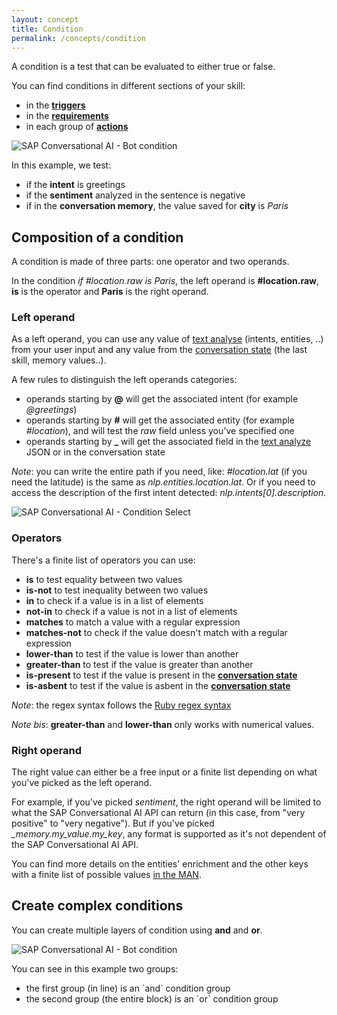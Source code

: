 ```yaml
---
layout: concept
title: Condition
permalink: /concepts/condition
---
```


A condition is a test that can be evaluated to either true or false.

You can find conditions in different sections of your skill:

- in the **<a href="/docs/concepts/trigger">triggers</a>**
- in the **<a href="/docs/concepts/requirements">requirements</a>**
- in each group of **<a href="/docs/concepts/action">actions</a>**

![SAP Conversational AI - Bot condition](//cdn.cai.tools.sap/man/recast-ai-data-condition-ex.png)

In this example, we test:

- if the **intent** is greetings
- if the **sentiment** analyzed in the sentence is negative
- if in the **conversation memory**, the value saved for **city** is *Paris*

## Composition of a condition

A condition is made of three parts: one operator and two operands.

In the condition *if #location.raw is Paris*, the left operand is **#location.raw**, **is** is the operator and **Paris** is the right operand.

### Left operand

As a left operand, you can use any value of
<a href="https://cdn.cai.tools.sap/docs/api-reference#request-text" target="_blank" rel="noopener noreferrer">text analyse</a>
 (intents, entities, ..) from your user input
 and any value from the
 <a href="/docs/concepts/conversation-state">conversation state</a>
 (the last skill, memory values..).

A few rules to distinguish the left operands categories:

- operands starting by **@** will get the associated intent (for example *@greetings*)
- operands starting by **#** will get the associated entity (for example *#location*), and will test the *raw* field unless you've specified one
- operands starting by **_** will get the associated field in the [text analyze](https://cdn.cai.tools.sap/docs/api-reference#request-text) JSON or in the conversation state

*Note*: you can write the entire path if you need, like: *#location.lat* (if you need the latitude) is the same as *nlp.entities.location.lat*. Or if you need to access the
description of the first intent detected: *nlp.intents[0].description*.

![SAP Conversational AI - Condition Select](//cdn.cai.tools.sap/man/recast-ai-condition-select.png)

### Operators

There's a finite list of operators you can use:

- **is** to test equality between two values
- **is-not** to test inequality between two values
- **in** to check if a value is in a list of elements
- **not-in** to check if a value is not in a list of elements
- **matches** to match a value with a regular expression
- **matches-not** to check if the value doesn't match with a regular expression
- **lower-than** to test if the value is lower than another
- **greater-than** to test if the value is greater than another
- **is-present** to test if the value is present in the **<a href="/docs/concepts/conversation-state">conversation state</a>**
- **is-asbent** to test if the value is asbent in the **<a href="/docs/concepts/conversation-state">conversation state</a>**

*Note*: the regex syntax follows the <a href="https://ruby-doc.org/core-2.4.1/Regexp.html" target="_blank" rel="noopener noreferrer">Ruby regex syntax</a>

*Note bis*: **greater-than** and **lower-than** only works with numerical values.

### Right operand

The right value can either be a free input or a finite list depending on what you've picked as the left operand.

For example, if you've picked *sentiment*, the right operand will be limited to what the SAP Conversational AI API can return (in this case, from "very positive" to "very negative").
But if you've picked *_memory.my_value.my_key*, any format is supported as it's not dependent of the SAP Conversational AI API.

You can find more details on the entities' enrichment and the other keys with a finite list of possible values
<a href="https://cdn.cai.tools.sap/docs/api-reference#glossary" target="_blank" rel="noopener noreferrer">in the MAN</a>.

## Create complex conditions

You can create multiple layers of condition using **and** and **or**.

![SAP Conversational AI - Bot condition](//cdn.cai.tools.sap/man/recast-ai-skill-conditions-or-and.png)

You can see in this example two groups:

- the first group (in line) is an \`and\` condition group
- the second group (the entire block) is an \`or\` condition group
